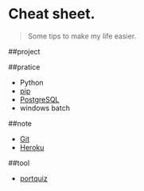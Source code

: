 # Cheat sheet.

> Some tips to make my life easier.

##project

##pratice
- Python
- [pip](python_pip.md)
- [PostgreSQL](PostgreSQL/PostgreSQL.md)
- windows batch

##note
- [Git](git_cheat_sheet.md)
- [Heroku](heroku_CLI.md)

##tool
- [portquiz](http://portquiz.net/)
